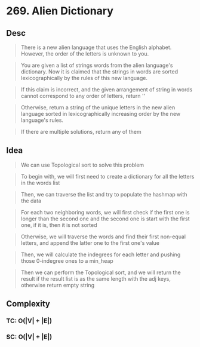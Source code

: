 # 269. Alien Dictionary

## Desc

> There is a new alien language that uses the English alphabet. However, the order of the letters is unknown to you.

> You are given a list of strings words from the alien language's dictionary. Now it is claimed that the strings in words are sorted lexicographically by the rules of this new language.

> If this claim is incorrect, and the given arrangement of string in words cannot correspond to any order of letters, return ''

> Otherwise, return a string of the unique letters in the new alien language sorted in lexicographically increasing order by the new language's rules.

> If there are multiple solutions, return any of them

## Idea

> We can use Topological sort to solve this problem

> To begin with, we will first need to create a dictionary for all the letters in the words list

> Then, we can traverse the list and try to populate the hashmap with the data

> For each two neighboring words, we will first check if the first one is longer than the second one and the second one is start with the first one, if it is, then it is not sorted

> Otherwise, we will traverse the words and find their first non-equal letters, and append the latter one to the first one's value

> Then, we will calculate the indegrees for each letter and pushing those 0-indegree ones to a min_heap

> Then we can perform the Topological sort, and we will return the result if the result list is as the same length with the adj keys, otherwise return empty string

## Complexity

### TC: O(|V| + |E|)

### SC: O(|V| + |E|)